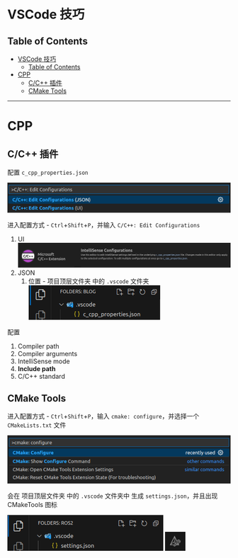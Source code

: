 # VSCode 技巧

## Table of Contents

- [VSCode 技巧](#vscode-技巧)
  - [Table of Contents](#table-of-contents)
- [CPP](#cpp)
  - [C/C++ 插件](#cc-插件)
  - [CMake Tools](#cmake-tools)

---

# CPP

## C/C++ 插件

配置 `c_cpp_properties.json`

![](Pics/vscode001.png)

进入配置方式 - `Ctrl`+`Shift`+`P`，并输入 `C/C++: Edit Configurations`
1. UI
   ![](Pics/vscode002.png)
2. JSON
   1. 位置 - 项目顶层文件夹 中的 `.vscode` 文件夹
      ![](Pics/vscode003.png)

配置
1. Compiler path
2. Compiler arguments
3. IntelliSense mode
4. **Include path**
5. C/C++ standard





## CMake Tools

进入配置方式 - `Ctrl`+`Shift`+`P`，输入 `cmake: configure`，并选择一个 `CMakeLists.txt` 文件

![](Pics/vscode004.png)

会在 项目顶层文件夹 中的 `.vscode` 文件夹中 生成 `settings.json`，并且出现 CMakeTools 图标

![](Pics/vscode006.png)  ![](Pics/vscode005.png)



